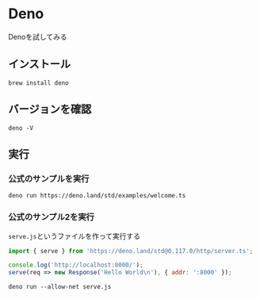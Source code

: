 # Deno

Denoを試してみる

## インストール

`brew install deno`

## バージョンを確認

`deno -V`

## 実行

### 公式のサンプルを実行

`deno run https://deno.land/std/examples/welcome.ts`

### 公式のサンプル2を実行

`serve.js`というファイルを作って実行する

```JavaScript:serve.js
import { serve } from 'https://deno.land/std@0.117.0/http/server.ts';

console.log('http://localhost:8000/');
serve(req => new Response('Hello World\n'), { addr: ':8000' });
```

`deno run --allow-net serve.js`

